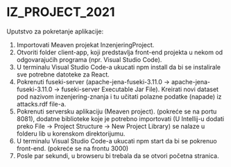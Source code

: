 # IZ_PROJECT_2021

Uputstvo za pokretanje aplikacije:
 1. Importovati Meaven projekat InzenjeringProject.
 2. Otvoriti folder client-app, koji predstavlja front-end projekta u nekom od odgovarajućih programa (npr. Visual Studio Code).
 3. U terminalu Visual Studio Code-a ukucati npm install da bi se instalirale sve potrebne datoteke za React.
 4. Pokrenuti fuseki-server (apache-jena-fuseki-3.11.0 -> apache-jena-fuseki-3.11.0 -> fuseki-server Executable Jar File). Kreirati novi dataset pod nazivom inzenjering-znanja i tu učitati polazne podatke (napade) iz attacks.rdf file-a.
 5. Pokrenuti serversku aplikaciju (Meaven project). (pokreće se na portu 8081), dodatne biblioteke koje je potrebno importovati (U Intellij-u dodati preko File -> Project Structure -> New Project Library) se nalaze u folderu lib u korenskom direktorijumu.
 6. U terminalu Visual Studio Code-a ukucati npm start da bi se pokrenuo front-end. (pokreće se na frontu 3000)
 7. Posle par sekundi, u browseru bi trebala da se otvori početna stranica.
